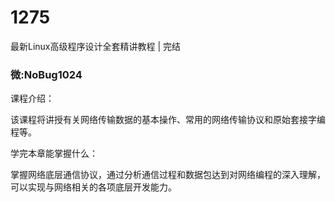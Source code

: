 # 1275
最新Linux高级程序设计全套精讲教程 | 完结
### 微:NoBug1024 


课程介绍：

该课程将讲授有关网络传输数据的基本操作、常用的网络传输协议和原始套接字编程等。

学完本章能掌握什么：

掌握网络底层通信协议，通过分析通信过程和数据包达到对网络编程的深入理解，可以实现与网络相关的各项底层开发能力。
